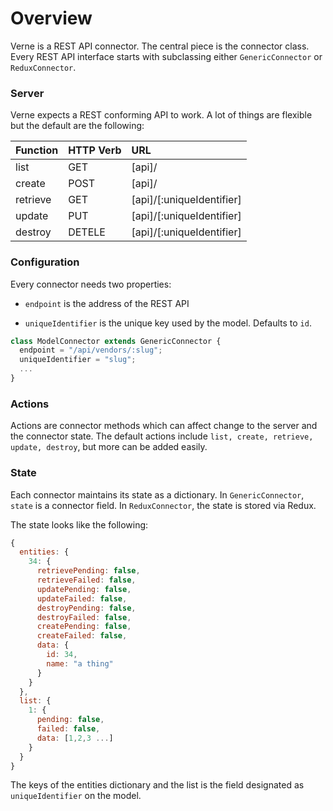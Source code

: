 # Overview

Verne is a REST API connector. The central piece is the connector class. Every REST API interface starts with subclassing either `GenericConnector` or `ReduxConnector`.

### Server

Verne expects a REST conforming API to work. A lot of things are flexible but the default are the following:

| Function      | HTTP Verb | URL  |
| ------------- |-----------|:----- |
| list          | GET       | [api]/ |
| create        | POST      | [api]/ |
| retrieve      | GET       | [api]/[:uniqueIdentifier] |
| update        | PUT       | [api]/[:uniqueIdentifier] |
| destroy       | DETELE    | [api]/[:uniqueIdentifier] |

### Configuration

Every connector needs two properties:

- `endpoint` is the address of the REST API

- `uniqueIdentifier` is the unique key used by the model. Defaults to `id`.

```js
class ModelConnector extends GenericConnector {
  endpoint = "/api/vendors/:slug";
  uniqueIdentifier = "slug";
  ...
}

```

### Actions

Actions are connector methods which can affect change to the server and the connector state. The default actions include `list, create, retrieve, update, destroy`, but more can be added easily.

### State

Each connector maintains its state as a dictionary. In `GenericConnector`, `state` is a connector field. In `ReduxConnector`, the state is stored via Redux.

The state looks like the following:

```js
{
  entities: {
    34: {
      retrievePending: false,
      retrieveFailed: false,
      updatePending: false,
      updateFailed: false,
      destroyPending: false,
      destroyFailed: false,
      createPending: false,
      createFailed: false,
      data: {
        id: 34,
        name: "a thing"
      }
    }
  },
  list: {
    1: {
      pending: false,
      failed: false,
      data: [1,2,3 ...]
    }
  }
}
```
The keys of the entities dictionary and the list is the field designated as `uniqueIdentifier` on the model.
